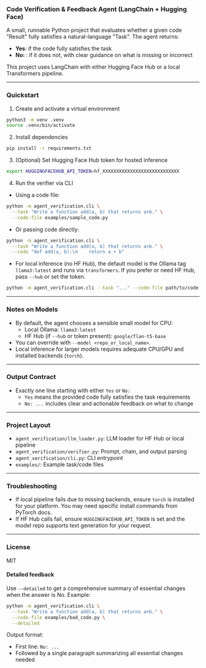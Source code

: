 ### Code Verification & Feedback Agent (LangChain + Hugging Face)

A small, runnable Python project that evaluates whether a given code "Result" fully satisfies a natural-language "Task". The agent returns:

- **Yes**: if the code fully satisfies the task
- **No: <actionable feedback>**: if it does not, with clear guidance on what is missing or incorrect

This project uses LangChain with either Hugging Face Hub or a local Transformers pipeline.

---

### Quickstart

1) Create and activate a virtual environment

```bash
python3 -m venv .venv
source .venv/bin/activate
```

2) Install dependencies

```bash
pip install -r requirements.txt
```

3) (Optional) Set Hugging Face Hub token for hosted inference

```bash
export HUGGINGFACEHUB_API_TOKEN=hf_XXXXXXXXXXXXXXXXXXXXXXXXXXXX
```

4) Run the verifier via CLI

- Using a code file:

```bash
python -m agent_verification.cli \
  --task "Write a function add(a, b) that returns a+b." \
  --code-file examples/sample_code.py
```

- Or passing code directly:

```bash
python -m agent_verification.cli \
  --task "Write a function add(a, b) that returns a+b." \
  --code "def add(a, b):\n    return a + b"
```

- For local inference (no HF Hub), the default model is the Ollama tag `llama3:latest` and runs via `transformers`. If you prefer or need HF Hub, pass `--hub` or set the token.

```bash
python -m agent_verification.cli --task "..." --code-file path/to/code.py --hub
```

---

### Notes on Models

- By default, the agent chooses a sensible small model for CPU:
  - Local Ollama: `llama3:latest`
  - HF Hub (if `--hub` or token present): `google/flan-t5-base`
- You can override with `--model <repo_or_local_name>`.
- Local inference for larger models requires adequate CPU/GPU and installed backends (`torch`).

---

### Output Contract

- Exactly one line starting with either `Yes` or `No:`
  - `Yes` means the provided code fully satisfies the task requirements
  - `No: ...` includes clear and actionable feedback on what to change

---

### Project Layout

- `agent_verification/llm_loader.py`: LLM loader for HF Hub or local pipeline
- `agent_verification/verifier.py`: Prompt, chain, and output parsing
- `agent_verification/cli.py`: CLI entrypoint
- `examples/`: Example task/code files

---

### Troubleshooting

- If local pipeline fails due to missing backends, ensure `torch` is installed for your platform. You may need specific install commands from PyTorch docs.
- If HF Hub calls fail, ensure `HUGGINGFACEHUB_API_TOKEN` is set and the model repo supports text generation for your request.

---

### License

MIT


#### Detailed feedback

Use `--detailed` to get a comprehensive summary of essential changes when the answer is No. Example:

```bash
python -m agent_verification.cli \
  --task "Write a function add(a, b) that returns a+b." \
  --code-file examples/bad_code.py \
  --detailed
```

Output format:
- First line: `No: ...`
- Followed by a single paragraph summarizing all essential changes needed
